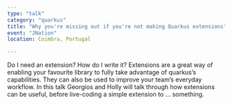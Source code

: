 ```yaml
---
type: "talk"
category: "quarkus"
title: "Why you're missing out if you're not making Quarkus extensions"
event: "JNation"
location: Coimbra, Portugal

---
```

Do I need an extension? How do I write it?
Extensions are a great way of enabling your favourite library to fully take advantage of quarkus’s capabilities. They can also be used to improve your team’s everyday workflow.
In this talk Georgios and Holly will talk through how extensions can be useful, before live-coding a simple extension to … something.